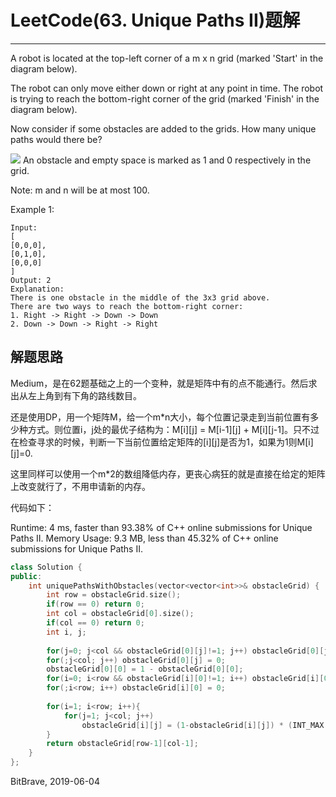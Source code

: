 # LeetCode(63. Unique Paths II)题解
------
A robot is located at the top-left corner of a m x n grid (marked 'Start' in the diagram below).

The robot can only move either down or right at any point in time. The robot is trying to reach the bottom-right corner of the grid (marked 'Finish' in the diagram below).

Now consider if some obstacles are added to the grids. How many unique paths would there be?


![](https://assets.leetcode.com/uploads/2018/10/22/robot_maze.png)
An obstacle and empty space is marked as 1 and 0 respectively in the grid.

Note: m and n will be at most 100.

Example 1:

    Input:
    [
    [0,0,0],
    [0,1,0],
    [0,0,0]
    ]
    Output: 2
    Explanation:
    There is one obstacle in the middle of the 3x3 grid above.
    There are two ways to reach the bottom-right corner:
    1. Right -> Right -> Down -> Down
    2. Down -> Down -> Right -> Right

## 解题思路
Medium，是在62题基础之上的一个变种，就是矩阵中有的点不能通行。然后求出从左上角到有下角的路线数目。

还是使用DP，用一个矩阵M，给一个m*n大小，每个位置记录走到当前位置有多少种方式。则位置i，j处的最优子结构为：M[i][j] = M[i-1][j] + M[i][j-1]。只不过在检查寻求的时候，判断一下当前位置给定矩阵的[i][j]是否为1，如果为1则M[i][j]=0.

这里同样可以使用一个m*2的数组降低内存，更丧心病狂的就是直接在给定的矩阵上改变就行了，不用申请新的内存。

代码如下：

Runtime: 4 ms, faster than 93.38% of C++ online submissions for Unique Paths II.
Memory Usage: 9.3 MB, less than 45.32% of C++ online submissions for Unique Paths II.

```c++
class Solution {
public:
    int uniquePathsWithObstacles(vector<vector<int>>& obstacleGrid) {
        int row = obstacleGrid.size();
        if(row == 0) return 0;
        int col = obstacleGrid[0].size();
        if(col == 0) return 0;
        int i, j;
        
        for(j=0; j<col && obstacleGrid[0][j]!=1; j++) obstacleGrid[0][j] = 1;
        for(;j<col; j++) obstacleGrid[0][j] = 0;
        obstacleGrid[0][0] = 1 - obstacleGrid[0][0];
        for(i=0; i<row && obstacleGrid[i][0]!=1; i++) obstacleGrid[i][0] = 1;
        for(;i<row; i++) obstacleGrid[i][0] = 0;
    
        for(i=1; i<row; i++){
            for(j=1; j<col; j++)
                obstacleGrid[i][j] = (1-obstacleGrid[i][j]) * (INT_MAX - obstacleGrid[i-1][j] < obstacleGrid[i][j-1] ? INT_MAX : obstacleGrid[i-1][j] + obstacleGrid[i][j-1]);
        }
        return obstacleGrid[row-1][col-1];
    }
};
```

BitBrave, 2019-06-04